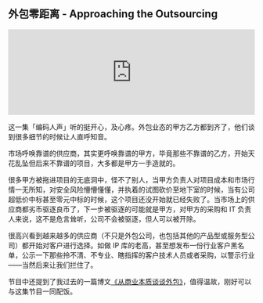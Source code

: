 ## 外包零距离 - Approaching the Outsourcing

<iframe allow="autoplay *; encrypted-media *; fullscreen *; clipboard-write" frameborder="0" height="175" style="width:100%;max-width:660px;overflow:hidden;background:transparent;" sandbox="allow-forms allow-popups allow-same-origin allow-scripts allow-storage-access-by-user-activation allow-top-navigation-by-user-activation" src="https://embed.podcasts.apple.com/cn/podcast/%E5%A4%96%E5%8C%85%E6%98%AF%E7%9C%81%E6%88%90%E6%9C%AC%E7%9A%84%E9%93%B6%E5%BC%B9-%E8%BF%98%E6%98%AF%E9%BA%BB%E7%83%A6%E7%9A%84%E5%BC%80%E5%A7%8B/id1560926963?i=1000565254279"></iframe>

这一集「编码人声」听的挺开心，及心疼。外包业态的甲方乙方都到齐了，他们谈到很多细节的时候让人直呼知音。

市场呼唤靠谱的供应商，其实更呼唤靠谱的甲方，毕竟那些不靠谱的乙方，开始天花乱坠但后来不靠谱的项目，大多都是甲方一手造就的。

很多甲方被拖进项目的无底洞中，怪不了别人，当甲方负责人对项目成本和市场行情一无所知，对安全风险懵懵懂懂，并执着的试图砍价至地下室的时候，当有公司超低价中标甚至零元中标的时候，这个项目还没开始就已经失败了。当市场上的供应商都劣币驱逐良币了，下一步被驱逐的可能就是甲方，对甲方的采购和 IT 负责人来说，这不是危言耸听，公司不会被驱逐，但人可以被开除。

很高兴看到越来越多的供应商（不只是外包公司，也包括其他的产品型或服务型公司）都开始对客户进行选择。如做 IP 库的老高，甚至想发布一份行业客户黑名单，公示一下那些拎不清、不专业、瞎指挥的客户技术人员或者采购，以警示行业——当然后来让我们拦住了。

节目中还提到了我过去的一篇博文[《从商业本质谈谈外包》](https://someonegao.com/out-sourcing)，值得温故，刚好可以与这集节目一同配饭。